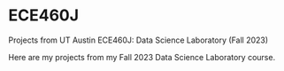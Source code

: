 # ECE460J
Projects from UT Austin ECE460J: Data Science Laboratory (Fall 2023)

Here are my projects from my Fall 2023 Data Science Laboratory course.
